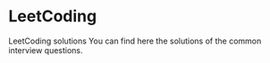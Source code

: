 # LeetCoding
LeetCoding solutions 
You can find here the solutions of the common interview questions.

